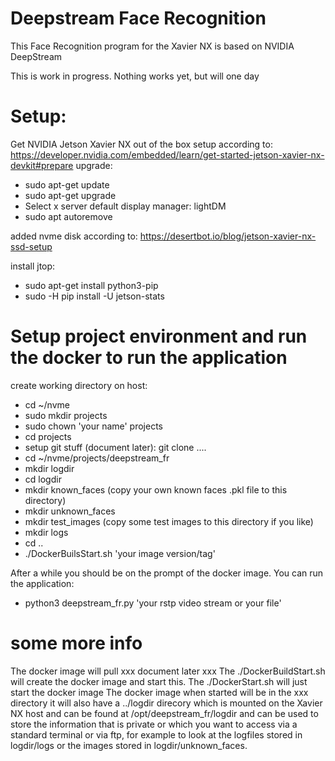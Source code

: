 # Deepstream Face Recognition
This Face Recognition program for the Xavier NX is based on NVIDIA DeepStream

This is work in progress. Nothing works yet, but will one day

# Setup:
Get NVIDIA Jetson Xavier NX out of the box
setup according to: https://developer.nvidia.com/embedded/learn/get-started-jetson-xavier-nx-devkit#prepare
upgrade:
- sudo apt-get update
- sudo apt-get upgrade
- Select x server default display manager: lightDM
- sudo apt autoremove

added nvme disk according to: https://desertbot.io/blog/jetson-xavier-nx-ssd-setup

install jtop:
- sudo apt-get install python3-pip
- sudo -H pip install -U jetson-stats

# Setup project environment and run the docker to run the application
create working directory on host:
- cd ~/nvme
- sudo mkdir projects
- sudo chown 'your name' projects
- cd projects
- setup git stuff (document later): git clone ....
- cd ~/nvme/projects/deepstream_fr
- mkdir logdir
- cd logdir
- mkdir known_faces
(copy your own known faces .pkl file to this directory)
- mkdir unknown_faces
- mkdir test_images
(copy some test images to this directory if you like)
- mkdir logs
- cd ..
- ./DockerBuilsStart.sh 'your image version/tag'

After a while you should be on the prompt of the docker image. You can run the application: 
- python3 deepstream_fr.py 'your rstp video stream or your file'

# some more info
The docker image will pull xxx document later xxx
The ./DockerBuildStart.sh will create the docker image and start this.
The ./DockerStart.sh will just start the docker image
The docker image when started will be in the xxx directory
it will also have a ../logdir direcory which is mounted on the Xavier NX host and can be found at /opt/deepstream_fr/logdir and can be used to store the information that is private or which you want to access via a standard terminal or via ftp, for example to look at the logfiles stored in logdir/logs or the images stored in logdir/unknown_faces.
